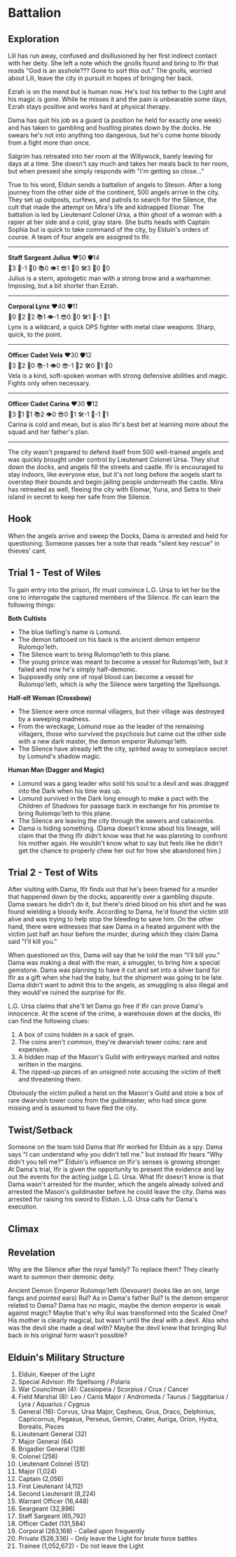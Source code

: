 # Battalion

## Exploration
Lili has run away, confused and disillusioned by her first indirect contact with her deity. She left a note which the gnolls found and bring to Ifir that reads "God is an asshole??? Gone to sort this out." The gnolls, worried about Lili, leave the city in pursuit in hopes of bringing her back.

Ezrah is on the mend but is human now. He's lost his tether to the Light and his magic is gone. While he misses it and the pain is unbearable some days, Ezrah stays positive and works hard at physical therapy.

Dama has quit his job as a guard (a position he held for exactly one week) and has taken to gambling and hustling pirates down by the docks. He swears he's not into anything too dangerous, but he's come home bloody from a fight more than once.

Salgrim has retreated into her room at the Willywock, barely leaving for days at a time. She doesn't say much and takes her meals back to her room, but when pressed she simply responds with "I'm getting so close..."

True to his word, Elduin sends a battalion of angels to Steson. After a long journey from the other side of the continent, 500 angels arrive in the city. They set up outposts, curfews, and patrols to search for the Silence, the cult that made the attempt on Mira's life and kidnapped Elomar. The battalion is led by Lieutenant Colonel Ursa, a thin ghost of a woman with a rapier at her side and a cold, gray stare. She butts heads with Captain Sophia but is quick to take command of the city, by Elduin's orders of course. A team of four angels are assigned to Ifir.

---
**Staff Sargeant Julius** ❤️50 🛡14  
💪3 🎯-1 💊0 📚0 👁1 😎1 🤲0 🛠3 🔮0 💯0  
Julius is a stern, apologetic man with a strong brow and a warhammer. Imposing, but a bit shorter than Ezrah.

---
**Corporal Lynx** ❤️40 🛡11  
💪0 🎯2 💊2 📚1 👁-1 😎0 🤲0 🛠1 🔮-1 💯1  
Lynx is a wildcard, a quick DPS fighter with metal claw weapons. Sharp, quick, to the point.

---
**Officer Cadet Vela** ❤️30 🛡12  
💪3 🎯2 💊0 📚-1 👁0 😎-1 🤲2 🛠0 🔮1 💯0  
Vela is a kind, soft-spoken woman with strong defensive abilities and magic. Fights only when necessary.

---
**Officer Cadet Carina** ❤️30 🛡12  
💪3 🎯1 💊1 📚2 👁0 😎0 🤲1 🛠-1 🔮-1 💯1  
Carina is cold and mean, but is also Ifir's best bet at learning more about the squad and her father's plan.

---
The city wasn't prepared to defend itself from 500 well-trained angels and was quickly brought under control by Lieutenant Colonel Ursa. They shut down the docks, and angels fill the streets and castle. Ifir is encouraged to stay indoors, like everyone else, but it's not long before the angels start to overstep their bounds and begin jailing people underneath the castle. Mira has retreated as well, fleeing the city with Elomar, Yuna, and Setra to their island in secret to keep her safe from the Silence.



## Hook
When the angels arrive and sweep the Docks, Dama is arrested and held for questioning. Someone passes her a note that reads "silent key rescue" in thieves' cant.

## Trial 1 - Test of Wiles
To gain entry into the prison, Ifir must convince L.G. Ursa to let her be the one to interrogate the captured members of the Silence. Ifir can learn the following things:

**Both Cultists**
- The blue tiefling's name is Lomund.
- The demon tattooed on his back is the ancient demon emperor Rulomqo'leth.
- The Silence want to bring Rulomqo'leth to this plane.
- The young prince was meant to become a vessel for Rulomqo'leth, but it failed and now he's simply half-demonic.
- Supposedly only one of royal blood can become a vessel for Rulomqo'leth, which is why the Silence were targeting the Spellsongs.

**Half-elf Woman (Crossbow)**
- The Silence were once normal villagers, but their village was destroyed by a sweeping madness.
- From the wreckage, Lomund rose as the leader of the remaining villagers, those who survived the psychosis but came out the other side with a new dark master, the demon emperor Rulomqo'leth.
- The Silence have already left the city, spirited away to someplace secret by Lomund's shadow magic.

**Human Man (Dagger and Magic)**
- Lomund was a gang leader who sold his soul to a devil and was dragged into the Dark when his time was up.
- Lomund survived in the Dark long enough to make a pact with the Children of Shadows for passage back in exchange for his promise to bring Rulomqo'leth to this plane.
- The Silence are leaving the city through the sewers and catacombs.
- Dama is hiding something. (Dama doesn't know about his lineage, will claim that the thing Ifir didn't know was that he was planning to confront his mother again. He wouldn't know what to say but feels like he didn't get the chance to properly chew her out for how she abandoned him.)

## Trial 2 - Test of Wits
After visiting with Dama, Ifir finds out that he's been framed for a murder that happened down by the docks, apparently over a gambling dispute. Dama swears he didn't do it, but there's dried blood on his shirt and he was found wielding a bloody knife. According to Dama, he'd found the victim still alive and was trying to help stop the bleeding to save him. On the other hand, there were witnesses that saw Dama in a heated argument with the victim just half an hour before the murder, during which they claim Dama said "I'll kill you."

When questioned on this, Dama will say that he told the man "I'll bill you." Dama was making a deal with the man, a smuggler, to bring him a special gemstone. Dama was planning to have it cut and set into a silver band for Ifir as a gift when she had the baby, but the shipment was going to be late. Dama didn't want to admit this to the angels, as smuggling is also illegal and they would've ruined the surprise for Ifir. 

L.G. Ursa claims that she'll let Dama go free if Ifir can prove Dama's innocence. At the scene of the crime, a warehouse down at the docks, Ifir can find the following clues:

1. A box of coins hidden in a sack of grain.
2. The coins aren't common, they're dwarvish tower coins: rare and expensive.
3. A hidden map of the Mason's Guild with entryways marked and notes written in the margins.
4. The ripped-up pieces of an unsigned note accusing the victim of theft and threatening them.

Obviously the victim pulled a heist on the Mason's Guild and stole a box of rare dwarvish tower coins from the guildmaster, who had since gone missing and is assumed to have fled the city.

## Twist/Setback
Someone on the team told Dama that Ifir worked for Elduin as a spy. Dama says "I can understand why you didn't tell me." but instead Ifir hears "Why didn't you tell me?" Elduin's influence on Ifir's senses is growing stronger. At Dama's trial, Ifir is given the opportunity to present the evidence and lay out the events for the acting judge L.G. Ursa. What Ifir doesn't know is that Dama wasn't arrested for the murder, which the angels already solved and arrested the Mason's guildmaster before he could leave the city. Dama was arrested for raising his sword to Elduin. L.G. Ursa calls for Dama's execution.

## Climax


## Revelation
Why are the Silence after the royal family? To replace them? They clearly want to summon their demonic deity.

Ancient Demon Emperor Rulomqo'leth (Devourer) (looks like an oni, large fangs and pointed ears)
Rul? As in Dama's father Rul? Is the demon emperor related to Dama? Dama has no magic, maybe the demon emperor is weak against magic? Maybe that's why Rul was transformed into the Scaled One? His mother is clearly magical, but wasn't until the deal with a devil. Also who was the devil she made a deal with? Maybe the devil knew that bringing Rul back in his original form wasn't possible?







## Elduin's Military Structure
1. Elduin, Keeper of the Light
2. Special Advisor: Ifir Spellsong / Polaris
3. War Councilman (4): Cassiopeia / Scorpius / Crux / Cancer
4. Field Marshal (8): Leo / Canis Major / Andromeda / Taurus / Saggitarius / Lyra / Aquarius / Cygnus
5. General (16): Corvus, Ursa Major, Cepheus, Grus, Draco, Delphinius, Capricornus, Pegasus, Perseus, Gemini, Crater, Auriga, Orion, Hydra, Borealis, Pisces
6. Lieutenant General (32) 
7. Major General (64) 
8. Brigadier General (128) 
9. Colonel (256) 
10. Lieutenant Colonel (512) 
11. Major (1,024) 
12. Captain (2,056) 
13. First Lieutenant (4,112) 
14. Second Lieutenant (8,224) 
15. Warrant Officer (16,448) 
16. Seargeant (32,896) 
17. Staff Sargeant (65,792) 
18. Officer Cadet (131,584) 
19. Corporal (263,168) - Called upon frequently
20. Private (526,336) - Only leave the Light for brute force battles
21. Trainee (1,052,672) - Do not leave the Light

